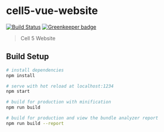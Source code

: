 # cell5-vue-website
[![Build Status](https://travis-ci.org/cell-5/cell-5-site.svg?branch=master)](https://travis-ci.org/cell-5/cell-5-site) [![Greenkeeper badge](https://badges.greenkeeper.io/cell-5/cell-5-site.svg)](https://greenkeeper.io/)
> Cell 5 Website

## Build Setup

``` bash
# install dependencies
npm install

# serve with hot reload at localhost:1234
npm start

# build for production with minification
npm run build

# build for production and view the bundle analyzer report
npm run build --report
```
